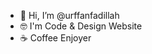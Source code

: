 - 👋 Hi, I’m @urffanfadillah
- 🤓 I'm Code & Design Website
- ☕ Coffee Enjoyer

<!---
urffanfadillah/urffanfadillah is a ✨ special ✨ repository because its `README.md` (this file) appears on your GitHub profile.
You can click the Preview link to take a look at your changes.
--->
